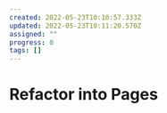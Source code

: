 ```yaml
---
created: 2022-05-23T10:10:57.333Z
updated: 2022-05-23T10:11:20.570Z
assigned: ""
progress: 0
tags: []
---
```


# Refactor into Pages
